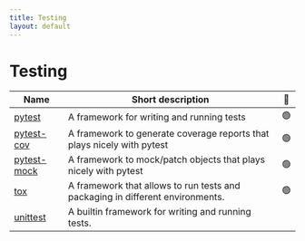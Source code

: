 ```yaml
---
title: Testing
layout: default
---
```


# Testing

| Name     | Short description | 🚦 |
| -------- | ------------------|---------------| 
| [pytest](https://docs.pytest.org/en/stable/contents.html) | A framework for writing and running tests | 🟢
| [pytest-cov](https://pytest-cov.readthedocs.io/en/latest/index.html) | A framework to generate coverage reports that plays nicely with pytest | 🟢 |
| [pytest-mock](https://pytest-mock.readthedocs.io/en/latest/index.html) | A framework to mock/patch objects that plays nicely with pytest | 🟢 |
| [tox](https://tox.wiki/en/latest/index.html) | A framework that allows to run tests and packaging in different environments. | 🟢 |
| [unittest](https://docs.python.org/dev/library/unittest.html#module-unittest) | A builtin framework for writing and running tests. | |
